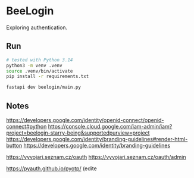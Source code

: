 # BeeLogin

Exploring authentication.

## Run

```sh
# tested with Python 3.14
python3 -m venv .venv
source .venv/bin/activate
pip install -r requirements.txt

fastapi dev beelogin/main.py
```


## Notes

https://developers.google.com/identity/openid-connect/openid-connect#python
https://console.cloud.google.com/iam-admin/iam?project=beelogin-starry-being&supportedpurview=project
https://developers.google.com/identity/branding-guidelines#render-html-button
https://developers.google.com/identity/branding-guidelines

https://vyvojari.seznam.cz/oauth
https://vyvojari.seznam.cz/oauth/admin

https://pyauth.github.io/pyotp/ (edite
